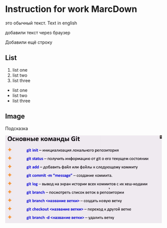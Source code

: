 # Instruction for work MarcDown

это обычный текст. Text in english

добавили текст через браузер

Добавили ещё строку

## List

1. list one
2. list two
3. list three


* list one
* list two
* list three

## Image
Подсказка

![hint](hint.jpg)
